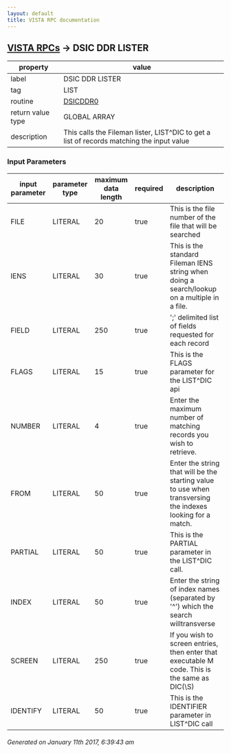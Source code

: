 ```yaml
---
layout: default
title: VISTA RPC documentation
---
```




## [VISTA RPCs](TableOfContent.md) &#8594; DSIC DDR LISTER 

 property | value 
--- | --- 
 label | DSIC DDR LISTER
 tag | LIST
 routine | [DSICDDR0](http://code.osehra.org/dox/Routine_DSICDDR0_source.html)
 return value type | GLOBAL ARRAY
 description | This calls the Fileman lister, LIST^DIC to get a list of records matching the input value

### Input Parameters

| input parameter | parameter type | maximum data length | required | description | 
| --- | --- | --- | --- | --- | 
| FILE | LITERAL | 20 | true | This is the file number of the file that will be searched | 
| IENS | LITERAL | 30 | true | This is the standard Fileman IENS string when doing a search/lookup on a multiple in a file. | 
| FIELD | LITERAL | 250 | true | ';' delimited list of fields requested for each record | 
| FLAGS | LITERAL | 15 | true | This is the FLAGS parameter for the LIST^DIC api | 
| NUMBER | LITERAL | 4 | true | Enter the maximum number of matching records you wish to retrieve. | 
| FROM | LITERAL | 50 | true | Enter the string that will be the starting value to use when transversing the indexes looking for a match. | 
| PARTIAL | LITERAL | 50 | true | This is the PARTIAL parameter in the LIST^DIC call. | 
| INDEX | LITERAL | 50 | true | Enter the string of index names (separated by '^') which the search willtransverse | 
| SCREEN | LITERAL | 250 | true | If you wish to screen entries, then enter that executable M code.  This is the same as DIC(\S\) | 
| IDENTIFY | LITERAL | 50 | true | This is the IDENTIFIER parameter in LIST^DIC call | 




 ###### Generated on January 11th 2017, 6:39:43 am
